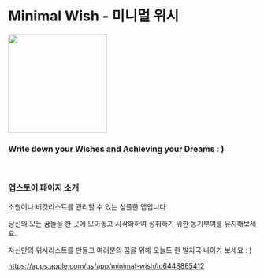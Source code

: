 # Minimal Wish - 미니멀 위시

<img src="https://github.com/OwlCJ/MinimalWishList/assets/81318468/bd5d6c6c-b90b-427e-8c33-fa1620522665" width="200" height="200"/>
<br/>

### Write down your Wishes and Achieving your Dreams : )

<br/>

### 앱스토어 페이지 소개
소원이나 버킷리스트를 관리할 수 있는 심플한 앱입니다

당신의 모든 꿈들을 한 곳에 모아놓고 시각화하여 성취하기 위한 동기부여를 유지해보세요.

자신만의 위시리스트를 만들고 여러분의 꿈을 위해 오늘도 한 발자국 나아가 보세요 : )

https://apps.apple.com/us/app/minimal-wish/id6448885412


